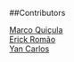 
##Contributors

[Marco Quiçula](https://github.com/marco-quicula) <br>
[Erick Romão](https://github.com/erickromao) <br>
[Yan Carlos](https://github.com/devyank1)
